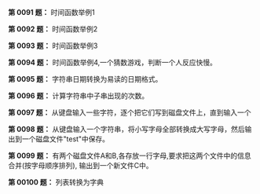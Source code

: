 **第 0091 题：** 时间函数举例1

**第 0092 题：** 时间函数举例2

**第 0093 题：** 时间函数举例3

**第 0094 题：** 时间函数举例4,一个猜数游戏，判断一个人反应快慢。

**第 0095 题：** 字符串日期转换为易读的日期格式。

**第 0096 题：** 计算字符串中子串出现的次数。

**第 0097 题：** 从键盘输入一些字符，逐个把它们写到磁盘文件上，直到输入一个 

**第 0098 题：** 从键盘输入一个字符串，将小写字母全部转换成大写字母，然后输出到一个磁盘文件"test"中保存。 

**第 0099 题：** 有两个磁盘文件A和B,各存放一行字母,要求把这两个文件中的信息合并(按字母顺序排列), 输出到一个新文件C中。

**第 00100 题：** 列表转换为字典 
